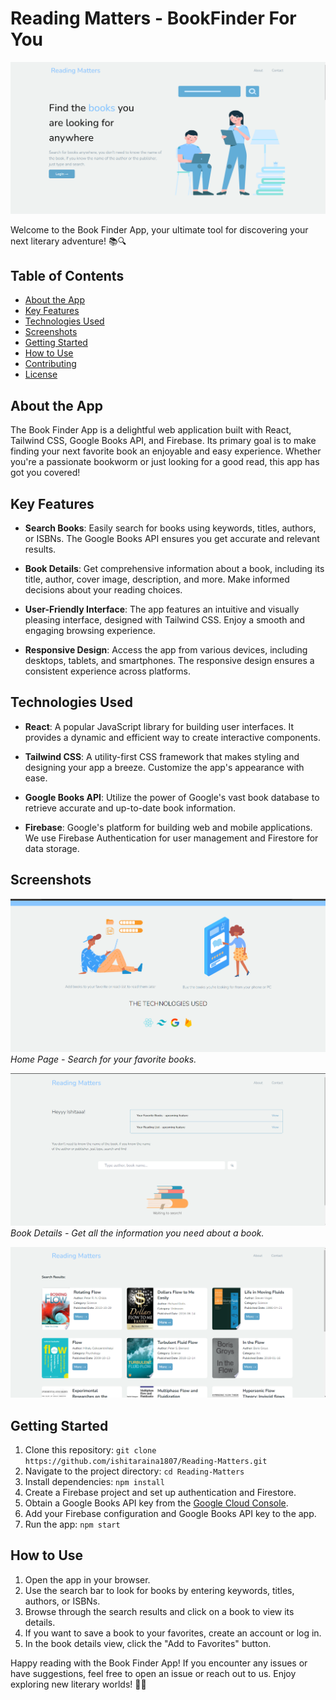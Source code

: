 # Reading Matters - BookFinder For You

![Readging Matters](screenshots/homepage.png)

Welcome to the Book Finder App, your ultimate tool for discovering your next literary adventure! 📚🔍

## Table of Contents

- [About the App](#about-the-app)
- [Key Features](#key-features)
- [Technologies Used](#technologies-used)
- [Screenshots](#screenshots)
- [Getting Started](#getting-started)
- [How to Use](#how-to-use)
- [Contributing](#contributing)
- [License](#license)

## About the App

The Book Finder App is a delightful web application built with React, Tailwind CSS, Google Books API, and Firebase. Its primary goal is to make finding your next favorite book an enjoyable and easy experience. Whether you're a passionate bookworm or just looking for a good read, this app has got you covered!

## Key Features

- **Search Books**: Easily search for books using keywords, titles, authors, or ISBNs. The Google Books API ensures you get accurate and relevant results.

- **Book Details**: Get comprehensive information about a book, including its title, author, cover image, description, and more. Make informed decisions about your reading choices.

- **User-Friendly Interface**: The app features an intuitive and visually pleasing interface, designed with Tailwind CSS. Enjoy a smooth and engaging browsing experience.

- **Responsive Design**: Access the app from various devices, including desktops, tablets, and smartphones. The responsive design ensures a consistent experience across platforms.

## Technologies Used

- **React**: A popular JavaScript library for building user interfaces. It provides a dynamic and efficient way to create interactive components.

- **Tailwind CSS**: A utility-first CSS framework that makes styling and designing your app a breeze. Customize the app's appearance with ease.

- **Google Books API**: Utilize the power of Google's vast book database to retrieve accurate and up-to-date book information.

- **Firebase**: Google's platform for building web and mobile applications. We use Firebase Authentication for user management and Firestore for data storage.

## Screenshots

![Home Page](screenshots/homepage2.png)
_Home Page - Search for your favorite books._

![Book Details](screenshots/search.png)
_Book Details - Get all the information you need about a book._

![Search Result](screenshots/searchresult.png)

## Getting Started

1. Clone this repository: `git clone https://github.com/ishitaraina1807/Reading-Matters.git`
2. Navigate to the project directory: `cd Reading-Matters`
3. Install dependencies: `npm install`
4. Create a Firebase project and set up authentication and Firestore.
5. Obtain a Google Books API key from the [Google Cloud Console](https://console.cloud.google.com/).
6. Add your Firebase configuration and Google Books API key to the app.
7. Run the app: `npm start`

## How to Use

1. Open the app in your browser.
2. Use the search bar to look for books by entering keywords, titles, authors, or ISBNs.
3. Browse through the search results and click on a book to view its details.
4. If you want to save a book to your favorites, create an account or log in.
5. In the book details view, click the "Add to Favorites" button.

Happy reading with the Book Finder App! If you encounter any issues or have suggestions, feel free to open an issue or reach out to us. Enjoy exploring new literary worlds! 📖🌟
